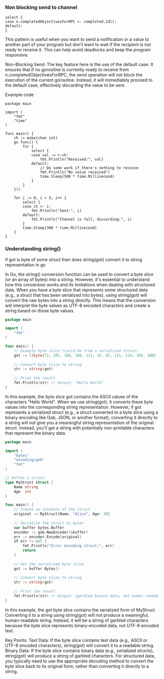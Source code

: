 
### Non blocking send to channel
```
select {
case n.completedObjectivesForRPC <- completed.Id():
default:
}
```
This pattern is useful when you want to send a notification or a value to another part of your program but don’t want to wait if the recipient is not ready to receive it. This can help avoid deadlocks and keep the program responsive.

Non-Blocking Send: The key feature here is the use of the default case. It ensures that if no goroutine is currently ready to receive from n.completedObjectivesForRPC, the send operation will not block the execution of the current goroutine. Instead, it will immediately proceed to the default case, effectively discarding the value to be sent.

Example code
```
package main

import (
	"fmt"
	"time"
)

func main() {
	ch := make(chan int)
	go func() {
		for {
			select {
			case val := <-ch:
				fmt.Println("Received:", val)
			default:
				// Do some work if there's nothing to receive
				fmt.Println("No value received")
				time.Sleep(500 * time.Millisecond)
			}
		}
	}()

	for i := 0; i < 5; i++ {
		select {
		case ch <- i:
			fmt.Println("Sent:", i)
		default:
			fmt.Println("Channel is full, discarding:", i)
		}
		time.Sleep(300 * time.Millisecond)
	}
}

```






### Understanding string()
if got is byte of some struct then does string(got) convert it to string representation in go 

In Go, the string() conversion function can be used to convert a byte slice (or an array of bytes) into a string. However, it's essential to understand how this conversion works and its limitations when dealing with structured data.
When you have a byte slice that represents some structured data (e.g., a struct that has been serialized into bytes), using string(got) will convert the raw bytes into a string directly. This means that the conversion will interpret the byte values as UTF-8 encoded characters and create a string based on those byte values.

```go
package main

import (
    "fmt"
)

func main() {
    // Example byte slice (could be from a serialized struct)
    got := []byte{72, 101, 108, 108, 111, 32, 87, 111, 114, 108, 100}
    
    // Convert byte slice to string
    str := string(got)
    
    // Print the result
    fmt.Println(str) // Output: "Hello World"
}

```
In this example, the byte slice got contains the ASCII values of the characters "Hello World". When we use string(got), it converts these byte values into the corresponding string representation.
However, if got represents a serialized struct (e.g., a struct converted to a byte slice using a binary encoding like Gob, JSON, or another format), converting it directly to a string will not give you a meaningful string representation of the original struct. Instead, you'll get a string with potentially non-printable characters that represent the binary data.
```go
package main

import (
    "bytes"
    "encoding/gob"
    "fmt"
)

// Define a struct
type MyStruct struct {
    Name string
    Age  int
}

func main() {
    // Create an instance of the struct
    original := MyStruct{Name: "Alice", Age: 30}
    
    // Serialize the struct to bytes
    var buffer bytes.Buffer
    encoder := gob.NewEncoder(&buffer)
    err := encoder.Encode(original)
    if err != nil {
        fmt.Println("Error encoding struct:", err)
        return
    }
    
    // Get the serialized byte slice
    got := buffer.Bytes()
    
    // Convert byte slice to string
    str := string(got)
    
    // Print the result
    fmt.Println(str) // Output: (garbled binary data, not human-readable)
}

```
In this example, the got byte slice contains the serialized form of MyStruct. Converting it to a string using string(got) will not produce a meaningful, human-readable string. Instead, it will be a string of garbled characters because the byte slice represents binary-encoded data, not UTF-8 encoded text.

Key Points:
Text Data: If the byte slice contains text data (e.g., ASCII or UTF-8 encoded characters), string(got) will convert it to a readable string.
Binary Data: If the byte slice contains binary data (e.g., serialized structs), string(got) will produce a string of garbled characters.
For structured data, you typically need to use the appropriate decoding method to convert the byte slice back to its original form, rather than converting it directly to a string.
